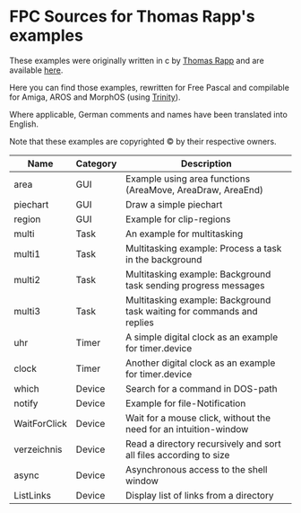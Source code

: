 
FPC Sources for Thomas Rapp's examples
======================================

These examples were originally written in c by [Thomas Rapp](http://thomas-rapp.homepage.t-online.de) and are available [here](http://thomas-rapp.homepage.t-online.de/examples/index.html).

Here you can find those examples, rewritten for Free Pascal and compilable
for Amiga, AROS and MorphOS (using [Trinity](https://github.com/magorium/fpc-triforce/tree/master/Base/Trinity)).

Where applicable, German comments and names have been translated into English.

Note that these examples are copyrighted :copyright: by their respective owners.


| Name                | Category     | Description                                                            |
| ------------------- | ------------ | ---------------------------------------------------------------------- |
| area                | GUI          | Example using area functions (AreaMove, AreaDraw, AreaEnd)             |
| piechart            | GUI          | Draw a simple piechart                                                 |
| region              | GUI          | Example for clip-regions                                               |
| multi               | Task         | An example for multitasking                                            |
| multi1              | Task         | Multitasking example: Process a task in the background                 |
| multi2              | Task         | Multitasking example: Background task sending progress messages        |
| multi3              | Task         | Multitasking example: Background task waiting for commands and replies |
| uhr                 | Timer        | A simple digital clock as an example for timer.device                  |
| clock               | Timer        | Another digital clock as an example for timer.device                   |
| which               | Device       | Search for a command in DOS-path                                       |
| notify              | Device       | Example for file-Notification                                          |
| WaitForClick        | Device       | Wait for a mouse click, without the need for an intuition-window       |
| verzeichnis         | Device       | Read a directory recursively and sort all files according to size      |
| async               | Device       | Asynchronous access to the shell window                                |
| ListLinks           | Device       | Display list of links from a directory                                 |
